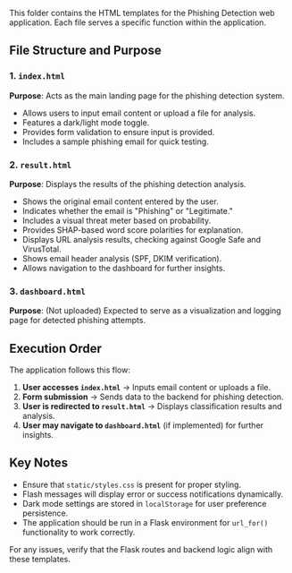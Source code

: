 This folder contains the HTML templates for the Phishing Detection web application. Each file serves a specific function within the application.

## File Structure and Purpose

### 1. `index.html`
**Purpose**: Acts as the main landing page for the phishing detection system.
- Allows users to input email content or upload a file for analysis.
- Features a dark/light mode toggle.
- Provides form validation to ensure input is provided.
- Includes a sample phishing email for quick testing.

### 2. `result.html`
**Purpose**: Displays the results of the phishing detection analysis.
- Shows the original email content entered by the user.
- Indicates whether the email is "Phishing" or "Legitimate."
- Includes a visual threat meter based on probability.
- Provides SHAP-based word score polarities for explanation.
- Displays URL analysis results, checking against Google Safe and VirusTotal.
- Shows email header analysis (SPF, DKIM verification).
- Allows navigation to the dashboard for further insights.

### 3. `dashboard.html`
**Purpose**: (Not uploaded) Expected to serve as a visualization and logging page for detected phishing attempts.

## Execution Order
The application follows this flow:
1. **User accesses `index.html`** → Inputs email content or uploads a file.
2. **Form submission** → Sends data to the backend for phishing detection.
3. **User is redirected to `result.html`** → Displays classification results and analysis.
4. **User may navigate to `dashboard.html`** (if implemented) for further insights.

## Key Notes
- Ensure that `static/styles.css` is present for proper styling.
- Flash messages will display error or success notifications dynamically.
- Dark mode settings are stored in `localStorage` for user preference persistence.
- The application should be run in a Flask environment for `url_for()` functionality to work correctly.

For any issues, verify that the Flask routes and backend logic align with these templates.

